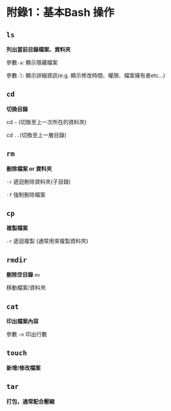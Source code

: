 # 附錄1：基本Bash 操作

## `ls`

**列出當前目錄檔案、資料夾**

參數`-a`: 顯示隱藏檔案

參數`-l`: 顯示詳細資訊(e.g. 顯示修改時間、權限、檔案擁有者etc…)

## `cd`

**切換目錄**

cd `–` (切換至上一次所在的資料夾)

cd `..`(切換至上一層目錄)

## `rm`

**刪除檔案 or 資料夾**

`-r` 遞迴刪除資料夾(子目錄)

`-f` 強制刪除檔案

## `cp`

**複製檔案**

`-r` 遞迴複製 (通常用來複製資料夾)

## `rmdir`

**刪除空目錄**
`mv`

移動檔案/資料夾

## `cat`

**印出檔案內容**

參數 `–n` 印出行數

## `touch`
**新增/修改檔案**

## `tar`

**打包，通常配合壓縮**
